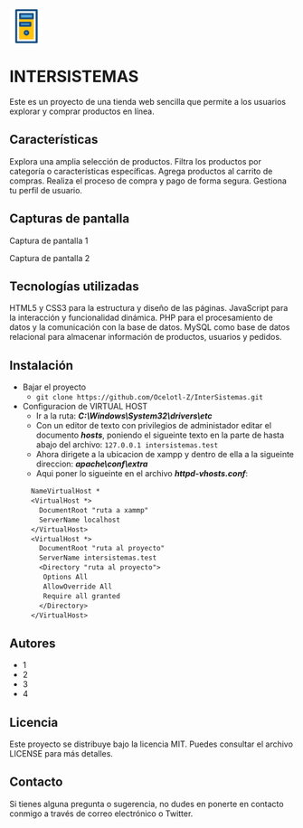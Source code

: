 <img src="./public/img/logos/computadora.svg" alt= “INTERSISTEMAS”  height="60px">

# INTERSISTEMAS 
Este es un proyecto de una tienda web sencilla que permite a los usuarios explorar y comprar productos en línea.

## Características
Explora una amplia selección de productos.
Filtra los productos por categoría o características específicas.
Agrega productos al carrito de compras.
Realiza el proceso de compra y pago de forma segura.
Gestiona tu perfil de usuario.

## Capturas de pantalla
Captura de pantalla 1

Captura de pantalla 2

## Tecnologías utilizadas
HTML5 y CSS3 para la estructura y diseño de las páginas.
JavaScript para la interacción y funcionalidad dinámica.
PHP para el procesamiento de datos y la comunicación con la base de datos.
MySQL como base de datos relacional para almacenar información de productos, usuarios y pedidos.

## Instalación

- Bajar el proyecto
  - ```git clone https://github.com/Ocelotl-Z/InterSistemas.git```  
- Configuracion de VIRTUAL HOST
  - Ir a la ruta: ***C:\Windows\System32\drivers\etc***
  - Con un editor de texto con privilegios de administador editar el documento ***hosts***, poniendo el sigueinte texto en la parte de hasta abajo del archivo: ```127.0.0.1 intersistemas.test```
  - Ahora dirigete a la ubicacion de xampp y dentro de ella a la sigueinte direccion: ***apache\conf\extra***
  - Aqui poner lo sigueinte en el archivo ***httpd-vhosts.conf***:
  ```txt
    NameVirtualHost *
    <VirtualHost *>
      DocumentRoot "ruta a xammp"
      ServerName localhost
    </VirtualHost>
    <VirtualHost *>
      DocumentRoot "ruta al proyecto"
      ServerName intersistemas.test
      <Directory "ruta al proyecto">
       Options All
       AllowOverride All
       Require all granted
      </Directory>
    </VirtualHost>
    ```

## Autores
- 1
- 2
- 3
- 4

## Licencia
Este proyecto se distribuye bajo la licencia MIT. Puedes consultar el archivo LICENSE para más detalles.

## Contacto
Si tienes alguna pregunta o sugerencia, no dudes en ponerte en contacto conmigo a través de correo electrónico o Twitter.